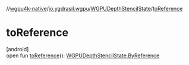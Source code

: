 //[wgpu4k-native](../../../index.md)/[io.ygdrasil.wgpu](../index.md)/[WGPUDepthStencilState](index.md)/[toReference](to-reference.md)

# toReference

[android]\
open fun [toReference](to-reference.md)(): [WGPUDepthStencilState.ByReference](../../io.ygdrasil.wgpu.android/-w-g-p-u-depth-stencil-state/-by-reference/index.md)